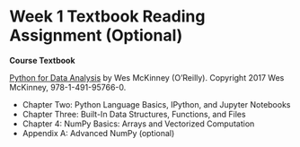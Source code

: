 # Week 1 Textbook Reading Assignment (Optional)

**Course Textbook**

[Python for Data Analysis](https://github.com/wesm/pydata-book?tab=readme-ov-file) by Wes McKinney (O’Reilly). Copyright 2017 Wes McKinney, 978-1-491-95766-0.

- Chapter Two: Python Language Basics, IPython, and Jupyter Notebooks
- Chapter Three: Built-In Data Structures, Functions, and Files
- Chapter 4: NumPy Basics: Arrays and Vectorized Computation
- Appendix A: Advanced NumPy (optional)